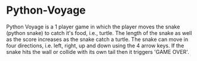 # Python-Voyage
Python Voyage is a 1 player game in which the player moves the snake (python snake) to catch it's food, i.e., turtle. The length of the snake as well as the score increases as the snake catch a turtle. The snake can move in four directions, i.e. left, right, up and down using the 4 arrow keys. If the snake hits the wall or collide with its own tail then it triggers 'GAME OVER'.

